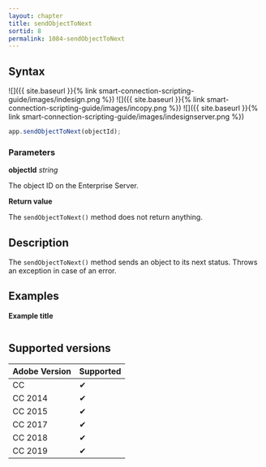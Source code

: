 ```yaml
---
layout: chapter
title: sendObjectToNext
sortid: 8
permalink: 1084-sendObjectToNext
---
```

## Syntax

![]({{ site.baseurl }}{% link smart-connection-scripting-guide/images/indesign.png %}) ![]({{ site.baseurl }}{% link smart-connection-scripting-guide/images/incopy.png %}) ![]({{ site.baseurl }}{% link smart-connection-scripting-guide/images/indesignserver.png %})
```javascript
app.sendObjectToNext(objectId);
```

### Parameters

**objectId** *string*

The object ID on the Enterprise Server.

**Return value**

The `sendObjectToNext()` method does not return anything.

## Description

The `sendObjectToNext()` method sends an object to its next status. Throws an exception in case of an error.

## Examples

**Example title**

```javascript

```

## Supported versions

| Adobe Version | Supported |
|---------------|---------|
| CC            | ✔       |
| CC 2014       | ✔       |
| CC 2015       | ✔       |
| CC 2017       | ✔       |
| CC 2018       | ✔       |
| CC 2019       | ✔       |